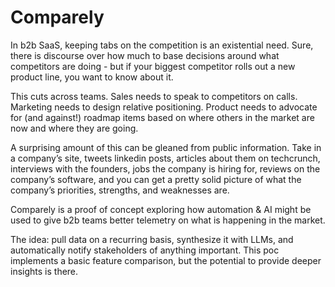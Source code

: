 # Comparely

In b2b SaaS, keeping tabs on the competition is an existential need. Sure, there is discourse over how much to base decisions around what competitors are doing - but if your biggest competitor rolls out a new product line, you want to know about it.

This cuts across teams. Sales needs to speak to competitors on calls. Marketing needs to design relative positioning. Product needs to advocate for (and against!) roadmap items based on where others in the market are now and where they are going.

A surprising amount of this can be gleaned from public information. Take in a company’s site, tweets linkedin posts, articles about them on techcrunch, interviews with the founders, jobs the company is hiring for, reviews on the company’s software, and you can get a pretty solid picture of what the company’s priorities, strengths, and weaknesses are.

Comparely is a proof of concept exploring how automation & AI might be used to give b2b teams better telemetry on what is happening in the market.

The idea: pull data on a recurring basis, synthesize it with LLMs, and automatically notify stakeholders of anything important. This poc implements a basic feature comparison, but the potential to provide deeper insights is there.

